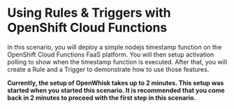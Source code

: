 # Using Rules & Triggers with OpenShift Cloud Functions

In this scenario, you will deploy a simple nodejs timestamp function on the OpenShift Cloud Functions FaaS platform.
You will then setup activation polling to show when the timestamp function is executed.  After that, you will 
create a Rule and a Trigger to demonstrate how to use those features.

**Currently, the setup of OpenWhisk takes up to 2 minutes.  This setup was started when you started this scenario.
It is recommended that you come back in 2 minutes to proceed with the first step in this scenario.**
